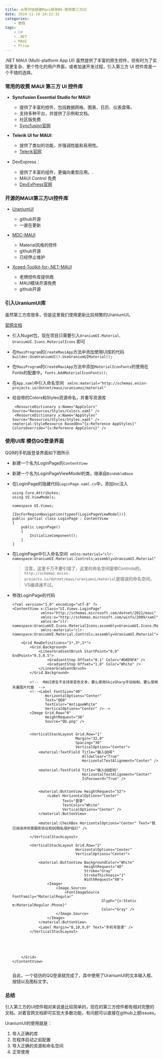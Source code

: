 ```yaml
---
title: 从零开始搭建Maui框架06-使用第三方UI
date: 2024-11-19 14:22:32
categories:
	- 教程
tags:
	- C#
	- .NET
	- MAUI
	- Prism
---
```

.NET MAUI (Multi-platform App UI) 虽然提供了丰富的原生控件，但有时为了实现更复杂、更个性化的用户界面，或者加速开发过程，引入第三方 UI 控件库是一个不错的选择。

### 常用的收费 MAUI 第三方 UI 控件库

* **Syncfusion Essential Studio for MAUI:**

  * 提供了丰富的控件，包括数据网格、图表、日历、仪表盘等。
  * 支持多种平台，并提供了示例和文档。
  * 社区版免费
  * [Syncfusion官网](https://www.syncfusion.com/maui-controls)
* **Telerik UI for MAUI:**

  * 提供了类似的功能，并强调性能和易用性。
  * [Telerik官网](https://www.telerik.com/maui-ui)
* DevExpress：

  * 提供了丰富的组件，更偏向重型应用。.
  * MAUI Control 免费
  * [DevExPress官网](https://www.devexpress.com/maui/)

### 开源的MAUI第三方UI控件库

* [UraniumUI](https://github.com/enisn/UraniumUI)

  * github开源
  * 一直在更新
* [MDC-MAUI](https://github.com/mdc-maui/mdc-maui)

  * Material风格的控件
  * github开源
  * 已经停止维护
* [Xceed-Toolkit-for-.NET-MAUI](https://github.com/xceedsoftware/Xceed-Toolkit-for-.NET-MAUI)

  * 老牌控件库提供商
  * MAUI模块开源免费
  * github开源

### 引入UraniumUI库

虽然第三方库很多，但是这里我们使用更新比较频繁的UraniumUI。

[官网文档](https://enisn-projects.io/docs/en/uranium/latest/Getting-Started)

* 引入Nuget包，现在项目只需要引入`UraniumUI.Material、UraniumUI.Icons.MaterialIcons` 即可
* 在`MauiProgram`的`CreateMauiApp`方法中添加使用UI库的代码 `builder.UseUraniumUI().UseUraniumUIMaterial();`
* 在`MauiProgram`的`CreateMauiApp`方法中添加`MaterialIconFonts`的使用在Fonts的配置中。`fonts.AddMaterialIconFonts();`
* 在`App.xaml`中引入命名空间 ` xmlns:material="http://schemas.enisn-projects.io/dotnet/maui/uraniumui/material"`
* 给自带的Colors和Styles资源命名，并重写资源库

  ```
   <ResourceDictionary x:Name="AppColors" Source="Resources/Styles/Colors.xaml" />
   <ResourceDictionary x:Name="AppStyles" Source="Resources/Styles/Styles.xaml" />
  <material:StyleResource BasedOn="{x:Reference AppStyles}" ColorsOverride="{x:Reference AppColors}" />

  ```

### 使用UI库 模仿QQ登录界面

QQ9的手机版登录界面如下图所示

* 新建一个名为LoginPage的`ContentView`
* 新建一个名为LoginPageViewModel的类，继承自`BindableBase`
* 在LoginPage的隐藏代码`LoginPage.xaml.cs`中，添加Ioc注入

  ```
  using Core.Attributes;
  using UI.ViewModels;

  namespace UI.Views;

  [IocForRegionNavigation(typeof(LoginPageViewModel))]
  public partial class LoginPage : ContentView
  {
      public LoginPage()
      {
          InitializeComponent();
      }
  }
  ```
* 在LoginPage中引入命名空间` xmlns:material="clr-namespace:UraniumUI.Material.Controls;assembly=UraniumUI.Material"`

  > 注意，这里千万不要引错了，这里的命名空间是带Controls的。`http://schemas.enisn-projects.io/dotnet/maui/uraniumui/material`是错误的命名空间，VS编译通不过。
  >
* 修改LoginPage的代码

  ```
  <?xml version="1.0" encoding="utf-8" ?>
  <ContentView x:Class="UI.Views.LoginPage"
               xmlns="http://schemas.microsoft.com/dotnet/2021/maui"
               xmlns:x="http://schemas.microsoft.com/winfx/2009/xaml"
               xmlns:m="clr-namespace:UraniumUI.Icons.MaterialIcons;assembly=UraniumUI.Icons.MaterialIcons"
               xmlns:material="clr-namespace:UraniumUI.Material.Controls;assembly=UraniumUI.Material">

      <Grid RowDefinitions="1*,3*,1*">
          <Grid.Background>
              <LinearGradientBrush StartPoint="0,0" EndPoint="0.5,0.5">
                  <GradientStop Offset="0.1" Color="#D8D9FA" />
                  <GradientStop Offset="1.0" Color="White" />
              </LinearGradientBrush>
          </Grid.Background>

          <!--  MAUI原生不支持渐变色文本，要么使用SkiaSharp手动绘制，要么使用矢量图片代替  -->
          <!--<Label FontSize="40"
                 HorizontalOptions="Center"
                 Text="QQ9"
                 TextColor="AntiqueWhite"
                 VerticalOptions="Center" />-->
          <Image Grid.Row="0"
                 HeightRequest="36"
                 Source="QQ.png" />


          <VerticalStackLayout Grid.Row="1"
                               Margin="32,0"
                               Spacing="30"
                               VerticalOptions="Center">
              <material:TextField Title="输入QQ号"
                                  AllowClear="True"
                                  HorizontalTextAlignment="Center" />

              <material:TextField Title="输入QQ密码"
                                  HorizontalTextAlignment="Center"
                                  IsPassword="True" />


              <material:ButtonView HeightRequest="52">
                  <Label HorizontalOptions="Center"
                         Text="登录"
                         TextColor="White"
                         VerticalOptions="Center" />
              </material:ButtonView>

              <material:CheckBox HorizontalOptions="Center" Text="我已阅读并同意服务协议和QQ隐私保护指引" />

          </VerticalStackLayout>

          <VerticalStackLayout Grid.Row="2"
                               HorizontalOptions="Center"
                               VerticalOptions="Center">

              <material:ButtonView BackgroundColor="White"
                                   HeightRequest="40"
                                   Stroke="Gray"
                                   StrokeThickness="1"
                                   WidthRequest="40">
                  <Image>
                      <Image.Source>
                          <FontImageSource FontFamily="MaterialRegular"
                                           Glyph="{x:Static m:MaterialRegular.Phone}"
                                           Color="Gray" />
                      </Image.Source>
                  </Image>
              </material:ButtonView>
              <Label Margin="0,10,0,0" Text="手机号登录" />
          </VerticalStackLayout>





      </Grid>
  </ContentView>


  ```

  自此，一个低仿的QQ登录就完成了，其中使用了UraniumUI的文本输入框、按钮以及图标文字。

### 总结

引入第三方的UI控件相对来说是比较简单的，现在的第三方控件都有相对完整的文档，对着官网文档即可实现大多数功能，有问题可以直接在github上题issues。

UraniumUI的使用就是：

1. 导入正确的库
2. 在程序启动之前配置
3. 导入正确的资源和命名空间
4. 正常使用
